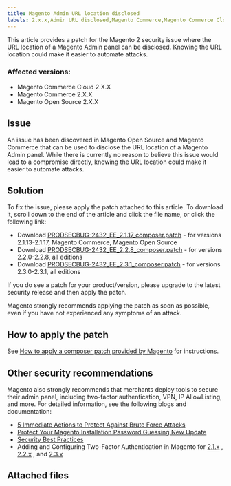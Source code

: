 ```yaml
---
title: Magento Admin URL location disclosed
labels: 2.x.x,Admin URL disclosed,Magento Commerce,Magento Commerce Cloud,known issues,patch,troubleshooting
---
```


This article provides a patch for the Magento 2 security issue where the URL location of a Magento Admin panel can be disclosed. Knowing the URL location could make it easier to automate attacks.

### Affected versions:

* Magento Commerce Cloud 2.X.X
* Magento Commerce 2.X.X
* Magento Open Source  2.X.X

## Issue

An issue has been discovered in Magento Open Source and Magento Commerce that can be used to disclose the URL location of a Magento Admin panel. While there is currently no reason to believe this issue would lead to a compromise directly, knowing the URL location could make it easier to automate attacks.

## Solution

To fix the issue, please apply the patch attached to this article. To download it, scroll down to the end of the article and click the file name, or click the following link:

* Download [PRODSECBUG-2432\_EE\_2.1.17\_composer.patch](https://support.magento.com/hc/en-us/article_attachments/360059699111/PRODSECBUG-2432_EE_2.1.17_composer.patch) - for versions 2.1.13-2.1.17, Magento Commerce, Magento Open Source
* Download [PRODSECBUG-2432\_EE\_2.2.8\_composer.patch](https://support.magento.com/hc/en-us/article_attachments/360059699131/PRODSECBUG-2432_EE_2.2.8_composer.patch) - for versions 2.2.0-2.2.8, all editions
* Download [PRODSECBUG-2432\_EE\_2.3.1\_composer.patch](https://support.magento.com/hc/en-us/article_attachments/360059699151/PRODSECBUG-2432_EE_2.3.1_composer.patch) - for versions 2.3.0-2.3.1, all editions

If you do see a patch for your product/version, please upgrade to the latest security release and then apply the patch.

Magento strongly recommends applying the patch as soon as possible, even if you have not experienced any symptoms of an attack.

## How to apply the patch

See [How to apply a composer patch provided by Magento](https://support.magento.com/hc/en-us/articles/360028367731) for instructions.

## Other security recommendations

Magento also strongly recommends that merchants deploy tools to secure their admin panel, including two-factor authentication, VPN, IP AllowListing, and more. For detailed information, see the following blogs and documentation:

* [5 Immediate Actions to Protect Against Brute Force Attacks](https://magento.com/security/best-practices/5-immediate-actions-protect-against-brute-force-attacks)
* [Protect Your Magento Installation Password Guessing New Update](https://magento.com/security/best-practices/protect-your-magento-installation-password-guessing-new-update)
* [Security Best Practices](https://magento.com/security/best-practices/security-best-practices)
* Adding and Configuring Two-Factor Authentication in Magento for [2.1.x](https://docs.magento.com/m2/2.1/ce/user_guide/stores/security-two-factor-authentication.html) , [2.2.x](https://docs.magento.com/m2/2.2/ce/user_guide/stores/security-two-factor-authentication.html) , and [2.3.x](https://docs.magento.com/m2/ce/user_guide/stores/security-two-factor-authentication.html) 

## Attached files
